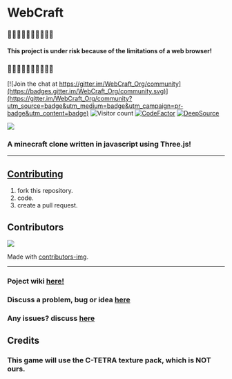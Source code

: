 # WebCraft

### 🚧🚧🚧🚧🚧🚧🚧🚧🚧🚧
#### This project is under risk because of the limitations of a web browser!
### 🚧🚧🚧🚧🚧🚧🚧🚧🚧🚧

[![Join the chat at https://gitter.im/WebCraft_Org/community](https://badges.gitter.im/WebCraft_Org/community.svg)](https://gitter.im/WebCraft_Org/community?utm_source=badge&utm_medium=badge&utm_campaign=pr-badge&utm_content=badge)
![Visitor count](https://shields-io-visitor-counter.herokuapp.com/badge?page=WebCraft-Community.WebCraft)
[![CodeFactor](https://www.codefactor.io/repository/github/TheWebCrafters/webcraft/badge)](https://www.codefactor.io/repository/github/webcraft-community/webcraft)
[![DeepSource](https://deepsource.io/gh/TheWebCrafters/WebCraft.svg/?label=active+issues&show_trend=true&token=EnrWE64qLBBvvbSb-1obVxxU)](https://deepsource.io/gh/TheWebCrafters/WebCraft/?ref=repository-badge)

<a href="https://thewebcrafters.github.io/WebCraft/">
  <img src="https://user-images.githubusercontent.com/74598401/128462836-44ade92b-049b-4c64-ac59-a61f0bc39268.png" />
</a>

### A minecraft clone written in javascript using Three.js!
<hr>

## [Contributing](https://github.com/WebCraft-Community/WebCraft/blob/main/CONTRIBUTING.md)
1. fork this repository.
2. code.
3. create a pull request.

## Contributors
<a href="https://github.com/WebCraft-Community/WebCraft/graphs/contributors">
  <img src="https://contrib.rocks/image?repo=WebCraft-Community/WebCraft" />
</a>

Made with [contributors-img](https://contrib.rocks).

<hr>

### Poject wiki [here!](https://github.com/WebCraft-Community/WebCraft/wiki)
### Discuss a problem, bug or idea [here](https://github.com/WebCraft-Community/WebCraft/discussions)
### Any issues? discuss [here](https://github.com/WebCraft-Community/WebCraft/issues)

## Credits

### This game will use the C-TETRA texture pack, which is NOT ours.
